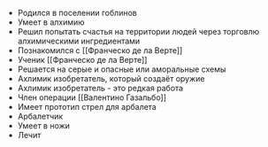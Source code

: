 - Родился в поселении гоблинов
- Умеет в алхимию
- Решил попытать счастья на территории людей через торговлю алхимическими ингредиентами
- Познакомился с [[Франческо де ла Верте]]
- Ученик [[Франческо де ла Верте]]
- Решается на серые и опасные или аморальные схемы
- Ахлимик изобретатель, который создаёт оружие
- Ахлимик изобретатель - это редкая работа
- Член операции [[Валентино Газальбо]]
- Имеет прототип стрел для арбалета
- Арбалетчик
- Умеет в ножи
- Лечит